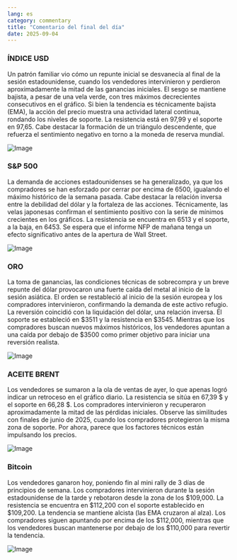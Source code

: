 ```yaml
---
lang: es
category: commentary
title: "Comentario del final del día"
date: 2025-09-04
---
```


### ÍNDICE USD

Un patrón familiar vio cómo un repunte inicial se desvanecía al final de la sesión estadounidense, cuando los vendedores intervinieron y perdieron aproximadamente la mitad de las ganancias iniciales. El sesgo se mantiene bajista, a pesar de una vela verde, con tres máximos decrecientes consecutivos en el gráfico. Si bien la tendencia es técnicamente bajista (EMA), la acción del precio muestra una actividad lateral continua, rondando los niveles de soporte. La resistencia está en 97,99 y el soporte en 97,65. Cabe destacar la formación de un triángulo descendente, que refuerza el sentimiento negativo en torno a la moneda de reserva mundial.

![Image](https://markleighedu.github.io/img/Sep-2025/04-Sep-2025/usdindex.jpg)

### S&P 500

La demanda de acciones estadounidenses se ha generalizado, ya que los compradores se han esforzado por cerrar por encima de 6500, igualando el máximo histórico de la semana pasada. Cabe destacar la relación inversa entre la debilidad del dólar y la fortaleza de las acciones. Técnicamente, las velas japonesas confirman el sentimiento positivo con la serie de mínimos crecientes en los gráficos. La resistencia se encuentra en 6513 y el soporte, a la baja, en 6453. Se espera que el informe NFP de mañana tenga un efecto significativo antes de la apertura de Wall Street.

![Image](https://markleighedu.github.io/img/Sep-2025/04-Sep-2025/sp500.jpg)

### ORO

La toma de ganancias, las condiciones técnicas de sobrecompra y un breve repunte del dólar provocaron una fuerte caída del metal al inicio de la sesión asiática. El orden se restableció al inicio de la sesión europea y los compradores intervinieron, confirmando la demanda de este activo refugio. La reversión coincidió con la liquidación del dólar, una relación inversa. El soporte se estableció en $3511 y la resistencia en $3545. Mientras que los compradores buscan nuevos máximos históricos, los vendedores apuntan a una caída por debajo de $3500 como primer objetivo para iniciar una reversión realista.

![Image](https://markleighedu.github.io/img/Sep-2025/04-Sep-2025/gold.jpg)

### ACEITE BRENT

Los vendedores se sumaron a la ola de ventas de ayer, lo que apenas logró indicar un retroceso en el gráfico diario. La resistencia se sitúa en 67,39 $ y el soporte en 66,28 $. Los compradores intervinieron y recuperaron aproximadamente la mitad de las pérdidas iniciales. Observe las similitudes con finales de junio de 2025, cuando los compradores protegieron la misma zona de soporte. Por ahora, parece que los factores técnicos están impulsando los precios.

![Image](https://markleighedu.github.io/img/Sep-2025/04-Sep-2025/brentoil.jpg)

### Bitcoin

Los vendedores ganaron hoy, poniendo fin al mini rally de 3 días de principios de semana. Los compradores intervinieron durante la sesión estadounidense de la tarde y rebotaron desde la zona de los $109,000. La resistencia se encuentra en $112,200 con el soporte establecido en $109,200. La tendencia se mantiene alcista (las EMA cruzaron al alza). Los compradores siguen apuntando por encima de los $112,000, mientras que los vendedores buscan mantenerse por debajo de los $110,000 para revertir la tendencia.

![Image](https://markleighedu.github.io/img/Sep-2025/04-Sep-2025/bitcoin.jpg)

